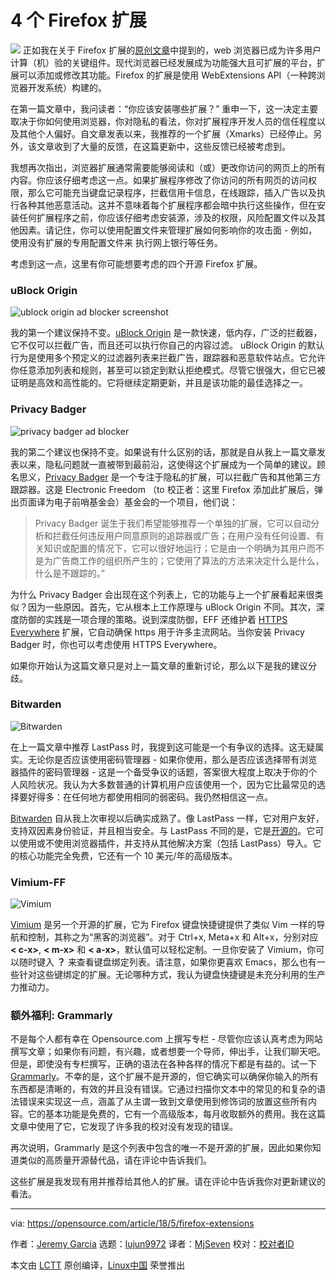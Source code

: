 4 个 Firefox 扩展
=====

![](https://opensource.com/sites/default/files/styles/image-full-size/public/lead-images/redpanda_firefox_pet_animal.jpg?itok=aSpKsyna)
正如我在关于 Firefox 扩展的[原创文章][1]中提到的，web 浏览器已成为许多用户计算（机）验的关键组件。现代浏览器已经发展成为功能强大且可扩展的平台，扩展可以添加或修改其功能。Firefox 的扩展是使用 WebExtensions API（一种跨浏览器开发系统）构建的。

在第一篇文章中，我问读者：“你应该安装哪些扩展？” 重申一下，这一决定主要取决于你如何使用浏览器，你对隐私的看法，你对扩展程序开发人员的信任程度以及其他个人偏好。自文章发表以来，我推荐的一个扩展（Xmarks）已经停止。另外，该文章收到了大量的反馈，在这篇更新中，这些反馈已经被考虑到。

我想再次指出，浏览器扩展通常需要能够阅读和（或）更改你访问的网页上的所有内容。你应该仔细考虑这一点。如果扩展程序修改了你访问的所有网页的访问权限，那么它可能充当键盘记录程序，拦截信用卡信息，在线跟踪，插入广告以及执行各种其他恶意活动。这并不意味着每个扩展程序都会暗中执行这些操作，但在安装任何扩展程序之前，你应该仔细考虑安装源，涉及的权限，风险配置文件以及其他因素。请记住，你可以使用配置文件来管理扩展如何影响你的攻击面 - 例如，使用没有扩展的专用配置文件来 执行网上银行等任务。

考虑到这一点，这里有你可能想要考虑的四个开源 Firefox 扩展。

### uBlock Origin

![ublock origin ad blocker screenshot][2]

我的第一个建议保持不变。[uBlock Origin][3] 是一款快速，低内存，广泛的拦截器，它不仅可以拦截广告，而且还可以执行你自己的内容过滤。 uBlock Origin 的默认行为是使用多个预定义的过滤器列表来拦截广告，跟踪器和恶意软件站点。它允许你任意添加列表和规则，甚至可以锁定到默认拒绝模式。尽管它很强大，但它已被证明是高效和高性能的。它将继续定期更新，并且是该功能的最佳选择之一。

### Privacy Badger

![privacy badger ad blocker][4]

我的第二个建议也保持不变。如果说有什么区别的话，那就是自从我上一篇文章发表以来，隐私问题就一直被带到最前沿，这使得这个扩展成为一个简单的建议。顾名思义，[Privacy Badger][5] 是一个专注于隐私的扩展，可以拦截广告和其他第三方跟踪器。这是 Electronic Freedom （to 校正者：这里 Firefox 添加此扩展后，弹出页面译为电子前哨基金会）基金会的一个项目，他们说：

> Privacy Badger 诞生于我们希望能够推荐一个单独的扩展，它可以自动分析和拦截任何违反用户同意原则的追踪器或广告；在用户没有任何设置、有关知识或配置的情况下，它可以很好地运行；它是由一个明确为其用户而不是为广告商工作的组织所产生的；它使用了算法的方法来决定什么是什么，什么是不跟踪的。”

为什么 Privacy Badger 会出现在这个列表上，它的功能与上一个扩展看起来很类似？因为一些原因。首先，它从根本上工作原理与 uBlock Origin 不同。其次，深度防御的实践是一项合理的策略。说到深度防御，EFF 还维护着 [HTTPS Everywhere][6] 扩展，它自动确保 https 用于许多主流网站。当你安装 Privacy Badger 时，你也可以考虑使用 HTTPS Everywhere。

如果你开始认为这篇文章只是对上一篇文章的重新讨论，那么以下是我的建议分歧。

### Bitwarden

![Bitwarden][7]

在上一篇文章中推荐 LastPass 时，我提到这可能是一个有争议的选择。这无疑属实。无论你是否应该使用密码管理器 - 如果你使用，那么是否应该选择带有浏览器插件的密码管理器 - 这是一个备受争议的话题，答案很大程度上取决于你的个人风险状况。我认为大多数普通的计算机用户应该使用一个，因为它比最常见的选择要好得多：在任何地方都使用相同的弱密码。我仍然相信这一点。

[Bitwarden][8] 自从我上次审视以后确实成熟了。像 LastPass 一样，它对用户友好，支持双因素身份验证，并且相当安全。与 LastPass 不同的是，它是[开源的][9]。它可以使用或不使用浏览器插件，并支持从其他解决方案（包括 LastPass）导入。它的核心功能完全免费，它还有一个 10 美元/年的高级版本。

### Vimium-FF

![Vimium][10]

[Vimium][11] 是另一个开源的扩展，它为 Firefox 键盘快捷键提供了类似 Vim 一样的导航和控制，其称之为“黑客的浏览器”。对于 Ctrl+x, Meta+x 和 Alt+x，分别对应 **< c-x>**, **< m-x>** 和 **< a-x>**，默认值可以轻松定制。一旦你安装了 Vimium，你可以随时键入 **？** 来查看键盘绑定列表。请注意，如果你更喜欢 Emacs，那么也有一些针对这些键绑定的扩展。无论哪种方式，我认为键盘快捷键是未充分利用的生产力推动力。

### 额外福利: Grammarly

不是每个人都有幸在 Opensource.com 上撰写专栏 - 尽管你应该认真考虑为网站撰写文章；如果你有问题，有兴趣，或者想要一个导师，伸出手，让我们聊天吧。但是，即使没有专栏撰写，正确的语法在各种各样的情况下都是有益的。试一下 [Grammarly][12]。不幸的是，这个扩展不是开源的，但它确实可以确保你输入的所有东西都是清晰的，有效的并且没有错误。它通过扫描你文本中的常见的和复杂的语法错误来实现这一点，涵盖了从主谓一致到文章使用到修饰词的放置这些所有内容。它的基本功能是免费的，它有一个高级版本，每月收取额外的费用。我在这篇文章中使用了它，它发现了许多我的校对没有发现的错误。

再次说明，Grammarly 是这个列表中包含的唯一不是开源的扩展，因此如果你知道类似的高质量开源替代品，请在评论中告诉我们。

这些扩展是我发现有用并推荐给其他人的扩展。请在评论中告诉我你对更新建议的看法。


--------------------------------------------------------------------------------

via: https://opensource.com/article/18/5/firefox-extensions

作者：[Jeremy Garcia][a]
选题：[lujun9972](https://github.com/lujun9972)
译者：[MjSeven](https://github.com/MjSeven)
校对：[校对者ID](https://github.com/校对者ID)

本文由 [LCTT](https://github.com/LCTT/TranslateProject) 原创编译，[Linux中国](https://linux.cn/) 荣誉推出

[a]:https://opensource.com/users/jeremy-garcia
[1]:https://opensource.com/article/18/1/top-5-firefox-extensions
[2]:https://opensource.com/sites/default/files/styles/panopoly_image_original/public/ublock.png?itok=_QFEbDmq (ublock origin ad blocker screenshot)
[3]:https://addons.mozilla.org/en-US/firefox/addon/ublock-origin/
[4]:https://opensource.com/sites/default/files/styles/panopoly_image_original/public/images/life-uploads/privacy_badger_1.0.1.png?itok=qZXQeKtc (privacy badger ad blocker screenshot)
[5]:https://www.eff.org/privacybadger
[6]:https://www.eff.org/https-everywhere
[7]:https://opensource.com/sites/default/files/styles/panopoly_image_original/public/u128651/bitwarden.png?itok=gZPrCYoi (Bitwarden)
[8]:https://bitwarden.com/
[9]:https://github.com/bitwarden
[10]:https://opensource.com/sites/default/files/styles/panopoly_image_original/public/u128651/vimium.png?itok=QRESXjWG (Vimium)
[11]:https://addons.mozilla.org/en-US/firefox/addon/vimium-ff/
[12]:https://www.grammarly.com/
